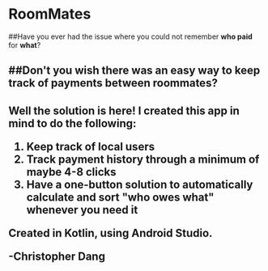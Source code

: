 # RoomMates
##Have you ever had the issue where you could not remember **who paid** for **what**?<h2>
##Don't you wish there was an **easy way** to keep track of **payments** between **roommates**?<h2>

Well the solution is here! I created this app in mind to do the following:
1. Keep track of local users
1. Track payment history through a minimum of maybe 4-8 clicks
1. Have a one-button solution to automatically calculate and sort "who owes what" whenever you need it

Created in Kotlin, using Android Studio.

-Christopher Dang
